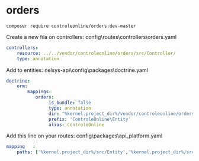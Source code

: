 # orders


`composer require controleonline/orders:dev-master`



Create a new fila on controllers:
config\routes\controllers\orders.yaml

```yaml
controllers:
    resource: ../../vendor/controleonline/orders/src/Controller/
    type: annotation      
```

Add to entities:
nelsys-api\config\packages\doctrine.yaml
```yaml
doctrine:
    orm:
        mappings:
           orders:
                is_bundle: false
                type: annotation
                dir: "%kernel.project_dir%/vendor/controleonline/orders/src/Entity"
                prefix: 'ControleOnline\Entity'
                alias: ControleOnline                             
```          


Add this line on your routes:
config\packages\api_platform.yaml
```yaml          
mapping   :
    paths: ['%kernel.project_dir%/src/Entity','%kernel.project_dir%/src/Resource',"%kernel.project_dir%/vendor/controleonline/orders/src/Entity"]        
```          
